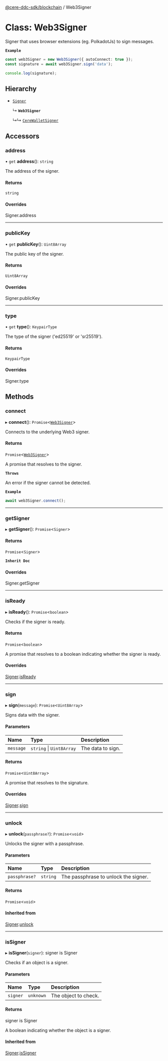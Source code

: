 [@cere-ddc-sdk/blockchain](../README.md) / Web3Signer

# Class: Web3Signer

Signer that uses browser extensions (eg. PolkadotJs) to sign messages.

**`Example`**

```typescript
const web3Signer = new Web3Signer({ autoConnect: true });
const signature = await web3Signer.sign('data');

console.log(signature);
```

## Hierarchy

- [`Signer`](Signer.md)

  ↳ **`Web3Signer`**

  ↳↳ [`CereWalletSigner`](CereWalletSigner.md)

## Accessors

### address

• `get` **address**(): `string`

The address of the signer.

#### Returns

`string`

#### Overrides

Signer.address

___

### publicKey

• `get` **publicKey**(): `Uint8Array`

The public key of the signer.

#### Returns

`Uint8Array`

#### Overrides

Signer.publicKey

___

### type

• `get` **type**(): `KeypairType`

The type of the signer ('ed25519' or 'sr25519').

#### Returns

`KeypairType`

#### Overrides

Signer.type

## Methods

### connect

▸ **connect**(): `Promise`\<[`Web3Signer`](Web3Signer.md)\>

Connects to the underlying Web3 signer.

#### Returns

`Promise`\<[`Web3Signer`](Web3Signer.md)\>

A promise that resolves to the signer.

**`Throws`**

An error if the signer cannot be detected.

**`Example`**

```typescript
await web3Signer.connect();
```

___

### getSigner

▸ **getSigner**(): `Promise`\<`Signer`\>

#### Returns

`Promise`\<`Signer`\>

**`Inherit Doc`**

#### Overrides

Signer.getSigner

___

### isReady

▸ **isReady**(): `Promise`\<`boolean`\>

Checks if the signer is ready.

#### Returns

`Promise`\<`boolean`\>

A promise that resolves to a boolean indicating whether the signer is ready.

#### Overrides

[Signer](Signer.md).[isReady](Signer.md#isready)

___

### sign

▸ **sign**(`message`): `Promise`\<`Uint8Array`\>

Signs data with the signer.

#### Parameters

| Name | Type | Description |
| :------ | :------ | :------ |
| `message` | `string` \| `Uint8Array` | The data to sign. |

#### Returns

`Promise`\<`Uint8Array`\>

A promise that resolves to the signature.

#### Overrides

[Signer](Signer.md).[sign](Signer.md#sign)

___

### unlock

▸ **unlock**(`passphrase?`): `Promise`\<`void`\>

Unlocks the signer with a passphrase.

#### Parameters

| Name | Type | Description |
| :------ | :------ | :------ |
| `passphrase?` | `string` | The passphrase to unlock the signer. |

#### Returns

`Promise`\<`void`\>

#### Inherited from

[Signer](Signer.md).[unlock](Signer.md#unlock)

___

### isSigner

▸ **isSigner**(`signer`): signer is Signer

Checks if an object is a signer.

#### Parameters

| Name | Type | Description |
| :------ | :------ | :------ |
| `signer` | `unknown` | The object to check. |

#### Returns

signer is Signer

A boolean indicating whether the object is a signer.

#### Inherited from

[Signer](Signer.md).[isSigner](Signer.md#issigner)
